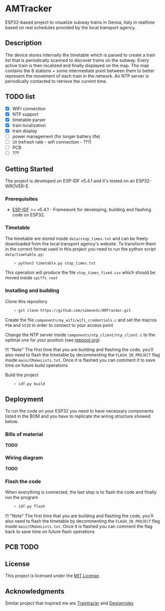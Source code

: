 # AMTracker

ESP32-based project to visualize subway trains in Genoa, Italy in realtime based on real schedules provided by the local transport agency.

## Description

The device stores internally the timetable which is parsed to create a train list that is periodically scanned to discover trains on the subway. Every active train is then localized and finally displayed on the map. The map contains the 8 stations + some intermediate point between them to better represent the movement of each train in the network. An NTP server is periodically contacted to retrieve the current time.

## TODO list
- [x] WIFI connection
- [x] NTP support
- [x] timetable parser
- [x] train localization
- [x] train display
- [ ] power management (for longer battery life)
- [ ] UI (refresh rate - wifi connection - ???)
- [ ] PCB
- [ ] ???

## Getting Started

The project is developed on ESP-IDF v5.4.1 and it's tested on an ESP32-WROVER-E.

### Prerequisites

- [ESP-IDF](https://docs.espressif.com/projects/esp-idf/en/stable/esp32/index.html) >= v5.4.1 - Framework for developing, building and flashing code on ESP32.

### Timetable

The timetable are stored inside ```data/stop_times.txt``` and can be freely downloaded from the local transport agency's website. To transform them in the correct format used in this project you need to run the python script ```data/timetable.py```:
```bash
    > python3 timetable.py stop_times.txt
```
This operation will produce the file ```stop_times_fixed.csv``` which should be moved inside ```spiffs_root```

### Installing and building

Clone this repository
```bash
    > git clone https://github.com/simone3c/AMTracker.git
```
Create the file ```components/my_wifi/wifi_credentials.c``` and set the macros ```PSW``` and ```SSID``` in order to connect to your access point 

Change the NTP server inside ```components/ntp_client/ntp_client.c``` to the optimal one for your position (see [ntppool.org](https://www.ntppool.org/en/))

!!! "Note"
    The first time that you are building and flashing the code, you'll also need to flash the timetable by decommenting the ```FLASH_IN_PROJECT``` flag inside ```main/CMakeLists.txt```. Once it is flashed you can comment it to save time on future build operations

Build the project
```bash
    > idf.py build
```

## Deployment

To run the code on your ESP32 you need to have necessary components listed in the BOM and you have to replicate the wiring structure showed below.

### Bills of material

__TODO__

### Wiring diagram

__TODO__

### Flash the code

When everything is connected, the last step is to flash the code and finally run the program

```bash
    > idf.py flash
```
!!! "Note"
    The first time that you are building and flashing the code, you'll also need to flash the timetable by decommenting the ```FLASH_IN_PROJECT``` flag inside ```main/CMakeLists.txt```. Once it is flashed you can comment the flag back to save time on future flash operations

## PCB __TODO__

## License

This project is licensed under the [MIT License](LICENSE.md).

## Acknowledgments

Similar project that inspired me are [Traintrackr](https://www.traintrackr.co.uk/) and [Designrules](https://www.designrules.co/)
